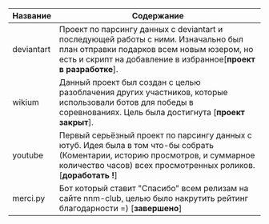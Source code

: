 **Название**  | **Содержание**
----------------|----------------------
deviantart | Проект по парсингу данных с deviantart и последующей работы с ними. Изначально был план отправки подарков всем новым юзером, но есть и скрипт на добавление в избранное[**проект в разработке**].
wikium  | Данный проект был создан с целью разоблачения других участников, которые использовали ботов для победы в соревнованиях. Цель была достигнута [**проект закрыт**].
youtube | Первый серьёзный проект по парсингу данных с ютуб. Идея была в том что-бы собрать (Коментарии, историю просмотров, и суммарное количество часов) всех просмотренных роликов.[**доработать !**]
merci.py | Бот который ставит "Спасибо" всем релизам на сайте nnm-club, целью было накрутить рейтинг благодарности =) [**завершено**]
